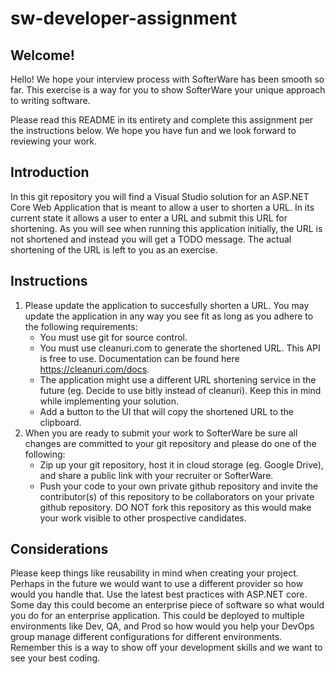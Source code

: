 # sw-developer-assignment
## Welcome!
Hello!  We hope your interview process with SofterWare has been smooth so far.  This exercise is a way for you to show SofterWare your unique approach to writing software.

Please read this README in its entirety and complete this assignment per the instructions below.  We hope you have fun and we look forward to reviewing your work.

## Introduction
In this git repository you will find a Visual Studio solution for an ASP.NET Core Web Application that is meant to allow a user to shorten a URL.  In its current state it allows a user to enter a URL and submit this URL for shortening.  As you will see when running this application initially, the URL is not shortened and instead you will get a TODO message.  The actual shortening of the URL is left to you as an exercise.

## Instructions
1. Please update the application to succesfully shorten a URL.  You may update the application in any way you see fit as long as you adhere to the following requirements:
   * You must use git for source control.
   * You must use cleanuri.com to generate the shortened URL.  This API is free to use.  Documentation can be found here https://cleanuri.com/docs.
   * The application might use a different URL shortening service in the future (eg. Decide to use bitly instead of cleanuri).  Keep this in mind while implementing your solution.
   * Add a button to the UI that will copy the shortened URL to the clipboard.
2. When you are ready to submit your work to SofterWare be sure all changes are committed to your git repository and please do one of the following:
   * Zip up your git repository, host it in cloud storage (eg. Google Drive), and share a public link with your recruiter or SofterWare.
   * Push your code to your own private github repository and invite the contributor(s) of this repository to be collaborators on your private github repository.  DO NOT fork this repository as this would make your work visible to other prospective candidates.

## Considerations
Please keep things like reusability in mind when creating your project. Perhaps in the future we would want to use a different provider so how would you handle that. Use the latest best practices with ASP.NET core. Some day this could become an enterprise piece of software so what would you do for an enterprise application. This could be deployed to multiple environments like Dev, QA, and Prod so how would you help your DevOps group manage different configurations for different environments. Remember this is a way to show off your development skills and we want to see your best coding.

